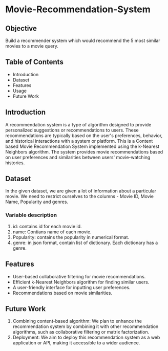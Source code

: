 # Movie-Recommendation-System

## Objective
Build a recommender system which would recommend the 5 most similar movies to a movie query.

## Table of Contents
- Introduction
- Dataset
- Features
- Usage
- Future Work

## Introduction
A recommendation system is a type of algorithm designed to provide personalized suggestions or recommendations to users. These recommendations are typically based on the user's preferences, behavior, and historical interactions with a system or platform.
This is a Content based Movie Recommendation System implemented using the k-Nearest Neighbors algorithm. The system provides movie recommendations based on user preferences and similarities between users' movie-watching histories.

## Dataset
In the given dataset, we are given a lot of information about a particular movie. We need to restrict ourselves to the columns - Movie ID, Movie Name, Popularity and genres.
### Variable description
1. id: contains id for each movie id.
2. name: Contians name of each movie.
3. Popularity: contains the popularity in numerical format.
4. genre: in json format, contain list of dictionary. Each dictionary has a genre.

## Features

- User-based collaborative filtering for movie recommendations.
- Efficient k-Nearest Neighbors algorithm for finding similar users.
- A user-friendly interface for inputting user preferences.
- Recommendations based on  movie similarities.

## Future Work
1. Combining content-based algorithm: We plan to enhance the recommendation system by combining it with other recommendation algorithms, such as collaborative filtering or matrix factorization.
2. Deployment: We aim to deploy this recommendation system as a web application or API, making it accessible to a wider audience.



